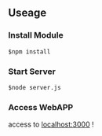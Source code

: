 ## Useage

### Install Module

`$npm install`

### Start Server

`$node server.js`

### Access WebAPP

access to [localhost:3000](http://localhost:3000) !
